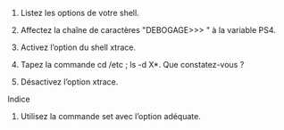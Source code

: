 
1. Listez les options de votre shell.

2. Affectez la chaîne de caractères "DEBOGAGE>>> " à la variable PS4.

3. Activez l’option du shell xtrace.

4. Tapez la commande cd /etc ; ls -d X*. Que constatez-vous ?

5. Désactivez l’option xtrace.

Indice

1. Utilisez la commande set avec l’option adéquate.